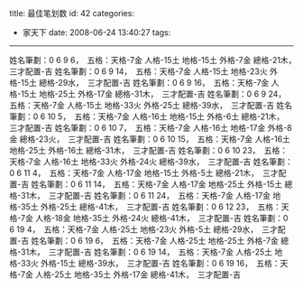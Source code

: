 title: 最佳笔划数
id: 42
categories:
  - 家天下
date: 2008-06-24 13:40:27
tags:
---

<div id="msgcns!9697D6160EFEBC17!1694" class="bvMsg">
姓名筆劃：0 6 9 6，　五格：天格-7金 人格-15土 地格-15土 外格-7金 總格-21木，　三才配置-吉
姓名筆劃：0 6 9 14，　五格：天格-7金 人格-15土 地格-23火 外格-15土 總格-29水，　三才配置-吉
姓名筆劃：0 6 9 16，　五格：天格-7金 人格-15土 地格-25土 外格-17金 總格-31木，　三才配置-吉
姓名筆劃：0 6 9 24，　五格：天格-7金 人格-15土 地格-33火 外格-25土 總格-39水，　三才配置-吉
姓名筆劃：0 6 10 5，　五格：天格-7金 人格-16土 地格-15土 外格-6土 總格-21木，　三才配置-吉
姓名筆劃：0 6 10 7，　五格：天格-7金 人格-16土 地格-17金 外格-8金 總格-23火，　三才配置-吉
姓名筆劃：0 6 10 15，　五格：天格-7金 人格-16土 地格-25土 外格-16土 總格-31木，　三才配置-吉
姓名筆劃：0 6 10 23，　五格：天格-7金 人格-16土 地格-33火 外格-24火 總格-39水，　三才配置-吉
姓名筆劃：0 6 11 4，　五格：天格-7金 人格-17金 地格-15土 外格-5土 總格-21木，　三才配置-吉
姓名筆劃：0 6 11 14，　五格：天格-7金 人格-17金 地格-25土 外格-15土 總格-31木，　三才配置-吉
姓名筆劃：0 6 11 24，　五格：天格-7金 人格-17金 地格-35土 外格-25土 總格-41木，　三才配置-吉
姓名筆劃：0 6 12 23，　五格：天格-7金 人格-18金 地格-35土 外格-24火 總格-41木，　三才配置-吉
姓名筆劃：0 6 19 4，　五格：天格-7金 人格-25土 地格-23火 外格-5土 總格-29水，　三才配置-吉
姓名筆劃：0 6 19 6，　五格：天格-7金 人格-25土 地格-25土 外格-7金 總格-31木，　三才配置-吉
姓名筆劃：0 6 19 14，　五格：天格-7金 人格-25土 地格-33火 外格-15土 總格-39水，　三才配置-吉
姓名筆劃：0 6 19 16，　五格：天格-7金 人格-25土 地格-35土 外格-17金 總格-41木，　三才配置-吉
<div></div></div>